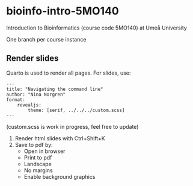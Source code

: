 # bioinfo-intro-5MO140
Introduction to Bioinformatics (course code 5MO140) at Umeå University

One branch per course instance

## Render slides
Quarto is used to render all pages. For slides, use:


```
---
title: "Navigating the command line"
author: "Nina Norgren"
format: 
    revealjs:
        theme: [serif, ../../../custom.scss]
---
```

(custom.scss is work in progress, feel free to update)

1. Render html slides with Ctrl+Shift+K
2. Save to pdf by:
    - Open in browser
    - Print to pdf
    - Landscape
    - No margins
    - Enable background graphics
